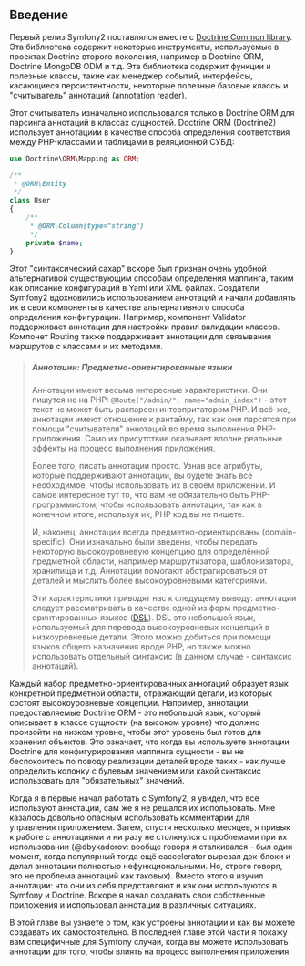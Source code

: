 ## Введение

Первый релиз Symfony2 поставлялся вместе с [Doctrine Common library](http://docs.doctrine-project.org/projects/doctrine-common/en/latest/). Эта библиотека содержит некоторые инструменты, используемые в проектах Doctrine второго поколения, например в Doctrine ORM, Doctrine MongoDB ODM и т.д. Эта библиотека содержит функции и полезные классы, такие как менеджер событий, интерфейсы, касающиеся персистентности, некоторые полезные базовые классы и "считыватель" аннотаций (annotation reader).

Этот считыватель изначально использовался только в Doctrine ORM для парсинга аннотаций в классах сущностей. Doctrine ORM (Doctrine2) использует аннотациии в качестве способа определения соответствия между PHP-классами и таблицами в реляционной СУБД:

```php
use Doctrine\ORM\Mapping as ORM;

/**
 * @ORM\Entity
 */
class User
{
    /**
     * @ORM\Column(type="string")
     */
    private $name;
}
```

Этот "синтаксический сахар" вскоре был признан очень удобной альтернативой существующим способам определения маппинга, таким как описание конфигураций в Yaml или XML файлах. Создатели Symfony2 вдохновились использованием аннотаций и начали добавлять их в свои компоненты в качестве альтернативного способа определения конфигурации. Например, компонент Validator поддерживает аннотации для настройки правил валидации классов. Компонет Routing также поддерживает аннотации для связывания маршрутов с классами и их методами.

> ##### Аннотации: Предметно-ориентированные языки
> 
> Аннотации имеют весьма интересные характеристики. Они пишутся не на PHP: `@Route("/admin/", name="admin_index")` - этот текст не может быть распарсен интерпритатором PHP. И всё-же, аннотации имеют отношение к рантайму, так как они парсятся при помощи "считывателя" аннотаций во время выполнения PHP-приложения. Само их присутствие оказывает вполне реальные эффекты на процесс выполнения приложения.
>
> Более того, писать аннотации просто. Узнав все атрибуты, которые поддерживают аннотации, вы будете знать всё необходимое, чтобы использовать их в своём приложении. И самое интересное тут то, что вам не обязательно быть PHP-программистом, чтобы использовать аннотации, так как в конечном итоге, используя их, PHP код вы не пишете.
>
> И, наконец, аннотации всегда предметно-ориентированы (domain-specific). Они изначально были введены, чтобы передать некоторую высокоуровневую концепцию для определённой предметной области, например маршрутизатора, шаблонизатора, хранилища и т.д. Аннотации помогают абстрагироваться от деталей и мыслить более высокоуровневыми категориями.
>
> Эти характеристики приводят нас к следущему выводу: аннотации следует рассматривать в качестве одной из форм предметно-оринтированных языков ([DSL](http://martinfowler.com/books/dsl.html)). DSL это небольшой язык, используемый для перевода высокоуровневых концепций в низкоуровневые детали. Этого можно добиться при помощи языков общего назначения вроде PHP, но также можно использовать отдельный синтаксис (в данном случае - синтаксис аннотаций).

Каждый набор предметно-ориентированных аннотаций образует язык конкретной предметной области, отражающий детали, из которых состоят высокоуровневые концепции. Например, аннотации, предоставляемые Doctrine ORM - это небольшой язык, который описывает в классе сущности (на высоком уровне) что должно произойти на низком уровне, чтобы этот уровень был готов для хранения объектов. Это означает, что когда вы используете аннотации Doctrine для конфигурирования маппинга сущности - вы не беспокоитесь по поводу реализации деталей вроде таких - как лучше определить колонку с булевым значением или какой синтаксис использовать для "обязательных" значений.

Когда я в первые начал работать с Symfony2, я увидел, что все используют аннотации, сам же я не решался их использовать. Мне казалось довольно опасным использовать комментарии для управления приложением. Затем, спустя несколько месяцев, я привык к работе с аннотациями и ни разу не столкнулся с проблемами при их использовании (@dbykadorov: вообще говоря я сталкивался - был один момент, когда популярный тогда ещё eaccelerator вырезал док-блоки и делал аннотации полностью нефункциональными. Но, строго говоря, это не проблема аннотаций как таковых). Вместо этого я изучил аннотации: что они из себя представляют и как они используются в Symfony и Doctrine. Вскоре я начал создавать свои собственные приложения и использовал аннотации в различных ситуациях. 

В этой главе вы узнаете о том, как устроены аннотации и как вы можете создавать их самостоятельно. В последней главе этой части я покажу вам специфичные для Symfony случаи, когда вы можете использовать аннотации для того, чтобы влиять на процесс выполнения приложения.
